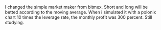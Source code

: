 I changed the simple market maker from bitmex. Short and long will be betted according to the moving average. When i simulated it with a polonix chart 10 times the leverage rate, the monthly profit was 300 percent. Still studying.

